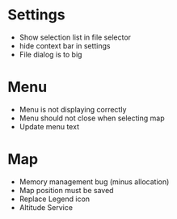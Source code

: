 # Settings
- Show selection list in file selector
- hide context bar in settings
- File dialog is to big

# Menu
- Menu is not displaying correctly
- Menu should not close when selecting map
- Update menu text
  
# Map
- Memory management bug (minus allocation)
- Map position must be saved
- Replace Legend icon
- Altitude Service
  
